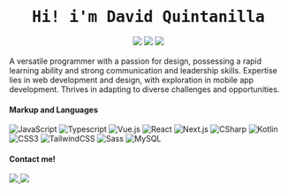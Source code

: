 <div align="center">
  <h1><samp>Hi! i'm David Quintanilla</samp></h1>
  <div>
    <img src="https://img.shields.io/badge/Open%20to%20Work-IDK-orange">
    <a href="https://davidquintr.github.io/portfolio/"><img src="https://img.shields.io/badge/Portfolio-Visit-white"></a>
    <a href="https://www.wikiwand.com/es/Universidad_Centroamericana"><img src="https://img.shields.io/badge/🇳🇮%20Somos%20UCA-002044"></a>
  </div>
</div>
<br>
A versatile programmer with a passion for design, possessing a rapid learning ability and strong communication and leadership skills. Expertise lies in web development and design, with exploration in mobile app development. Thrives in adapting to diverse challenges and opportunities.

#### Markup and Languages
![JavaScript](https://img.shields.io/static/v1?style=for-the-badge&message=JavaScript&color=222222&logo=JavaScript&logoColor=F7DF1E&label=)
![Typescript](https://img.shields.io/static/v1?style=for-the-badge&message=Typescript&color=222222&logo=typescript&logoColor=377cc8&label=)
![Vue.js](https://img.shields.io/static/v1?style=for-the-badge&message=Vue.js&color=2c3e50&logo=vuedotjs&logoColor=4dba87&label=)
![React](https://img.shields.io/static/v1?style=for-the-badge&message=React&color=222222&logo=React&logoColor=61DAFB&label=)
![Next.js](https://img.shields.io/static/v1?style=for-the-badge&message=Next.js&color=000000&logo=Next.js&logoColor=FFFFFF&label=)
![CSharp](https://img.shields.io/static/v1?style=for-the-badge&message=C%20sharp&color=fff&logo=CSharp&logoColor=390091&label=)
![Kotlin](https://img.shields.io/static/v1?style=for-the-badge&message=Kotlin&color=7F52FF&logo=Kotlin&logoColor=FFFFFF&label=)
![CSS3](https://img.shields.io/static/v1?style=for-the-badge&message=CSS3&color=fff&logo=css3&logoColor=0074be&label=)
![TailwindCSS](https://img.shields.io/static/v1?style=for-the-badge&message=TailwindCSS&color=1e293b&logo=TailwindCss&logoColor=38bdf8&label=)
![Sass](https://img.shields.io/static/v1?style=for-the-badge&message=Sass&color=CC6699&logo=Sass&logoColor=FFFFFF&label=)
![MySQL](https://img.shields.io/static/v1?style=for-the-badge&message=MySQL&color=4479A1&logo=MySQL&logoColor=FFFFFF&label=)

#### Contact me!
<a href="https://www.linkedin.com/in/david-quintanilla-ruiz-a41044231/">
  <img src="https://img.shields.io/static/v1?style=for-the-badge&message=LinkedIn&color=0A66C2&logo=LinkedIn&logoColor=FFFFFF&label=">
</a>
<a href="mailto: davidquintr97@gmail.com">
  <img src="https://img.shields.io/static/v1?style=for-the-badge&message=Gmail&color=EA4335&logo=Gmail&logoColor=FFFFFF&label=">
</a>
